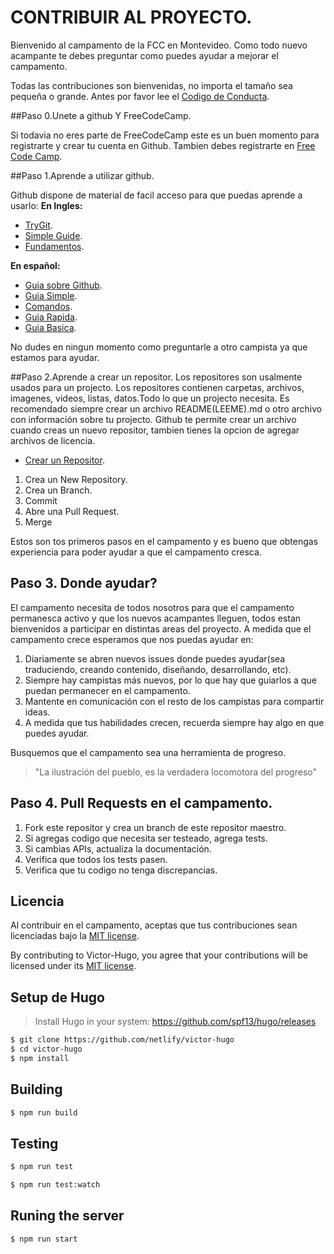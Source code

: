 #  CONTRIBUIR AL PROYECTO.

Bienvenido al campamento de la FCC en Montevideo.
Como todo nuevo acampante te debes preguntar como puedes ayudar a mejorar el campamento.

Todas las contribuciones son bienvenidas, no importa el tamaño sea pequeña o grande.
Antes por favor lee el [Codigo de Conducta](CODE_OF_CONDUCT.md).



##Paso 0.Unete a github Y FreeCodeCamp.

Si todavia no eres parte de FreeCodeCamp este es un buen momento para registrarte y crear tu cuenta en Github.
Tambien debes registrarte en [Free Code Camp](https://www.freecodecamp.com).



##Paso 1.Aprende a utilizar github.

Github dispone de material de facil acceso para que puedas aprende a usarlo:
**En Ingles:**
- [TryGit](http://rogerdudler.github.io/git-guide/).
-  [Simple Guide](http://rogerdudler.github.io/git-guide/).
- [Fundamentos](https://www.youtube.com/playlist?list=PLg7s6cbtAD15G8lNyoaYDuKZSKyJrgwB-/).

**En español:**
- [Guia sobre Github](https://github.com/Hispano/Guia-sobre-Git-Github-y-Metodologia-de-Desarrollo-de-Software-usando-Git-y-Github).
-  [Guia Simple](http://rogerdudler.github.io/git-guide/index.es.html).
-  [Comandos](http://rogerdudler.github.io/git-guide/files/git_cheat_sheet.pdf).
- [Guia Rapida](http://blog.desdelinux.net/guia-rapida-para-utilizar-github/).
- [Guia Basica](http://panamahitek.com/guia-basica-sobre-el-uso-de-git-y-github/).

No dudes en ningun momento como preguntarle a otro campista ya que estamos para ayudar.



##Paso 2.Aprende a crear un repositor.
Los repositores son usalmente usados para un projecto. Los repositores contienen carpetas, archivos, imagenes, videos, listas, datos.Todo lo que un projecto necesita.
Es recomendado siempre crear un archivo README(LEEME).md o otro archivo con información sobre tu projecto.
Github te permite crear un archivo cuando creas un nuevo repositor, tambien tienes la opcion de agregar archivos de licencia.
- [Crear un Repositor](https://guides.github.com/activities/hello-world/#repository).

1. Crea un New Repository.
2. Crea un Branch.
3. Commit
4. Abre una Pull Request.
5. Merge

Estos son tos primeros pasos en el campamento y es bueno que obtengas experiencia para poder ayudar a que el campamento cresca.



## Paso 3. Donde ayudar?

El campamento necesita de todos nosotros para que el campamento permanesca activo y que los nuevos acampantes lleguen, todos estan bienvenidos a participar en distintas areas del proyecto.
A medida que el campamento crece esperamos que nos puedas ayudar en:

1. Diariamente se abren nuevos issues donde puedes ayudar(sea traduciendo, creando contenido, diseñando, desarrollando, etc).
2. Siempre hay campistas más nuevos, por lo que hay que guiarlos a que puedan permanecer en el campamento.
3. Mantente en comunicación con el resto de los campistas para compartir ideas.
4. A medida que tus habilidades crecen, recuerda siempre hay algo en que puedes ayudar.

Busquemos que el campamento sea una herramienta de progreso.

> "La ilustración del pueblo, es la verdadera locomotora del progreso"


## Paso 4. Pull Requests en el campamento.

1.  Fork este repositor y crea un branch de este repositor maestro.
2.  Si agregas codigo que necesita ser testeado, agrega tests.
3.  Si cambias APIs, actualiza la documentación.
4.  Verifica que todos los tests pasen.
5.  Verifica que tu codigo no tenga discrepancias.


## Licencia

Al contribuir en el campamento, aceptas que tus contribuciones sean licenciadas bajo la [MIT license](LICENSE).

By contributing to Victor-Hugo, you agree that your contributions will be licensed
under its [MIT license](LICENSE).



## Setup de Hugo

> Install Hugo in your system: https://github.com/spf13/hugo/releases

```sh
$ git clone https://github.com/netlify/victor-hugo
$ cd victor-hugo
$ npm install
```

## Building

```sh
$ npm run build
```
## Testing

```sh
$ npm run test
```

```sh
$ npm run test:watch
```

## Runing the server

```sh
$ npm run start
```


